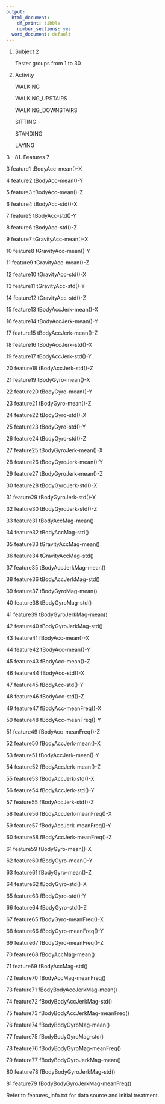 ```yaml
---
output:
  html_document:
    df_print: tibble
    number_sections: yes
  word_document: default
---
```

1. Subject    2

    Tester groups from 1 to 30
  
2. Activity   

    WALKING

    WALKING_UPSTAIRS

    WALKING_DOWNSTAIRS

    SITTING

    STANDING

    LAYING
   
3 - 81. Features     7

3	feature1	tBodyAcc-mean()-X

4	feature2	tBodyAcc-mean()-Y

5	feature3	tBodyAcc-mean()-Z

6	feature4	tBodyAcc-std()-X

7	feature5	tBodyAcc-std()-Y

8	feature6	tBodyAcc-std()-Z

9	feature7	tGravityAcc-mean()-X

10	feature8	tGravityAcc-mean()-Y

11	feature9	tGravityAcc-mean()-Z

12	feature10	tGravityAcc-std()-X

13	feature11	tGravityAcc-std()-Y

14	feature12	tGravityAcc-std()-Z

15	feature13	tBodyAccJerk-mean()-X

16	feature14	tBodyAccJerk-mean()-Y

17	feature15	tBodyAccJerk-mean()-Z

18	feature16	tBodyAccJerk-std()-X

19	feature17	tBodyAccJerk-std()-Y

20	feature18	tBodyAccJerk-std()-Z

21	feature19	tBodyGyro-mean()-X

22	feature20	tBodyGyro-mean()-Y

23	feature21	tBodyGyro-mean()-Z

24	feature22	tBodyGyro-std()-X

25	feature23	tBodyGyro-std()-Y

26	feature24	tBodyGyro-std()-Z

27	feature25	tBodyGyroJerk-mean()-X

28	feature26	tBodyGyroJerk-mean()-Y

29	feature27	tBodyGyroJerk-mean()-Z

30	feature28	tBodyGyroJerk-std()-X

31	feature29	tBodyGyroJerk-std()-Y

32	feature30	tBodyGyroJerk-std()-Z

33	feature31	tBodyAccMag-mean()

34	feature32	tBodyAccMag-std()

35	feature33	tGravityAccMag-mean()

36	feature34	tGravityAccMag-std()

37	feature35	tBodyAccJerkMag-mean()

38	feature36	tBodyAccJerkMag-std()

39	feature37	tBodyGyroMag-mean()

40	feature38	tBodyGyroMag-std()

41	feature39	tBodyGyroJerkMag-mean()

42	feature40	tBodyGyroJerkMag-std()

43	feature41	fBodyAcc-mean()-X

44	feature42	fBodyAcc-mean()-Y

45	feature43	fBodyAcc-mean()-Z

46	feature44	fBodyAcc-std()-X

47	feature45	fBodyAcc-std()-Y

48	feature46	fBodyAcc-std()-Z

49	feature47	fBodyAcc-meanFreq()-X

50	feature48	fBodyAcc-meanFreq()-Y

51	feature49	fBodyAcc-meanFreq()-Z

52	feature50	fBodyAccJerk-mean()-X

53	feature51	fBodyAccJerk-mean()-Y

54	feature52	fBodyAccJerk-mean()-Z

55	feature53	fBodyAccJerk-std()-X

56	feature54	fBodyAccJerk-std()-Y

57	feature55	fBodyAccJerk-std()-Z

58	feature56	fBodyAccJerk-meanFreq()-X

59	feature57	fBodyAccJerk-meanFreq()-Y

60	feature58	fBodyAccJerk-meanFreq()-Z

61	feature59	fBodyGyro-mean()-X

62	feature60	fBodyGyro-mean()-Y

63	feature61	fBodyGyro-mean()-Z

64	feature62	fBodyGyro-std()-X

65	feature63	fBodyGyro-std()-Y

66	feature64	fBodyGyro-std()-Z

67	feature65	fBodyGyro-meanFreq()-X

68	feature66	fBodyGyro-meanFreq()-Y

69	feature67	fBodyGyro-meanFreq()-Z

70	feature68	fBodyAccMag-mean()

71	feature69	fBodyAccMag-std()

72	feature70	fBodyAccMag-meanFreq()

73	feature71	fBodyBodyAccJerkMag-mean()

74	feature72	fBodyBodyAccJerkMag-std()

75	feature73	fBodyBodyAccJerkMag-meanFreq()

76	feature74	fBodyBodyGyroMag-mean()

77	feature75	fBodyBodyGyroMag-std()

78	feature76	fBodyBodyGyroMag-meanFreq()

79	feature77	fBodyBodyGyroJerkMag-mean()

80	feature78	fBodyBodyGyroJerkMag-std()

81	feature79	fBodyBodyGyroJerkMag-meanFreq()



Refer to features_info.txt for data source and initial treatment.
    